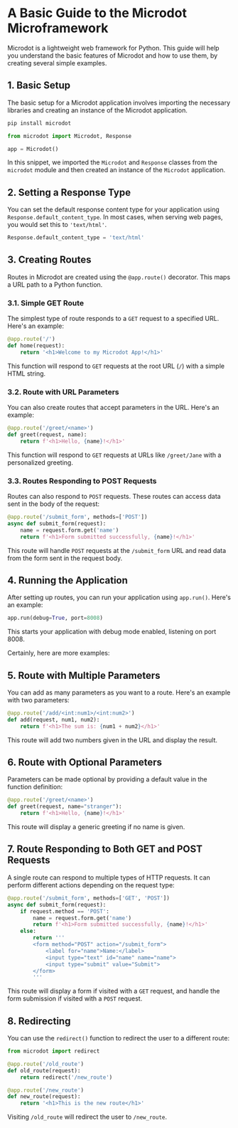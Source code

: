 # A Basic Guide to the Microdot Microframework

Microdot is a lightweight web framework for Python. This guide will help you understand the basic features of Microdot and how to use them, by creating several simple examples.

## 1. Basic Setup

The basic setup for a Microdot application involves importing the necessary libraries and creating an instance of the Microdot application.


```python
pip install microdot
```

```python
from microdot import Microdot, Response

app = Microdot()
```

In this snippet, we imported the `Microdot` and `Response` classes from the `microdot` module and then created an instance of the `Microdot` application.

## 2. Setting a Response Type

You can set the default response content type for your application using `Response.default_content_type`. In most cases, when serving web pages, you would set this to `'text/html'`.

```python
Response.default_content_type = 'text/html'
```

## 3. Creating Routes

Routes in Microdot are created using the `@app.route()` decorator. This maps a URL path to a Python function.

### 3.1. Simple GET Route

The simplest type of route responds to a `GET` request to a specified URL. Here's an example:

```python
@app.route('/')
def home(request):
    return '<h1>Welcome to my Microdot App!</h1>'
```

This function will respond to `GET` requests at the root URL (`/`) with a simple HTML string.

### 3.2. Route with URL Parameters

You can also create routes that accept parameters in the URL. Here's an example:

```python
@app.route('/greet/<name>')
def greet(request, name):
    return f'<h1>Hello, {name}!</h1>'
```

This function will respond to `GET` requests at URLs like `/greet/Jane` with a personalized greeting.

### 3.3. Routes Responding to POST Requests

Routes can also respond to `POST` requests. These routes can access data sent in the body of the request:

```python
@app.route('/submit_form', methods=['POST'])
async def submit_form(request):
    name = request.form.get('name')
    return f'<h1>Form submitted successfully, {name}!</h1>'
```

This route will handle `POST` requests at the `/submit_form` URL and read data from the form sent in the request body.

## 4. Running the Application

After setting up routes, you can run your application using `app.run()`. Here's an example:

```python
app.run(debug=True, port=8008)
```

This starts your application with debug mode enabled, listening on port 8008.


Certainly, here are more examples:

## 5. Route with Multiple Parameters

You can add as many parameters as you want to a route. Here's an example with two parameters:

```python
@app.route('/add/<int:num1>/<int:num2>')
def add(request, num1, num2):
    return f'<h1>The sum is: {num1 + num2}</h1>'
```

This route will add two numbers given in the URL and display the result.

## 6. Route with Optional Parameters

Parameters can be made optional by providing a default value in the function definition:

```python
@app.route('/greet/<name>')
def greet(request, name="stranger"):
    return f'<h1>Hello, {name}!</h1>'
```

This route will display a generic greeting if no name is given.

## 7. Route Responding to Both GET and POST Requests

A single route can respond to multiple types of HTTP requests. It can perform different actions depending on the request type:

```python
@app.route('/submit_form', methods=['GET', 'POST'])
async def submit_form(request):
    if request.method == 'POST':
        name = request.form.get('name')
        return f'<h1>Form submitted successfully, {name}!</h1>'
    else:
        return '''
        <form method="POST" action="/submit_form">
            <label for="name">Name:</label>
            <input type="text" id="name" name="name">
            <input type="submit" value="Submit">
        </form>
        '''
```

This route will display a form if visited with a `GET` request, and handle the form submission if visited with a `POST` request.

## 8. Redirecting

You can use the `redirect()` function to redirect the user to a different route:

```python
from microdot import redirect

@app.route('/old_route')
def old_route(request):
    return redirect('/new_route')

@app.route('/new_route')
def new_route(request):
    return '<h1>This is the new route</h1>'
```

Visiting `/old_route` will redirect the user to `/new_route`.
